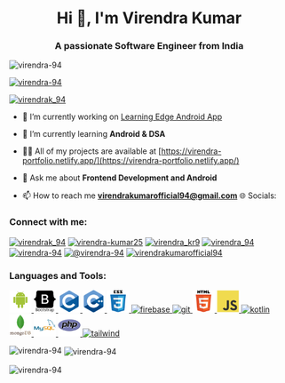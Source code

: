 <h1 align="center">Hi 👋, I'm Virendra Kumar</h1>
<h3 align="center">A passionate Software Engineer from India</h3>

<p align="left"> <img src="https://komarev.com/ghpvc/?username=virendra-94&label=Profile%20views&color=0e75b6&style=flat" alt="virendra-94" /> </p>

<p align="left"> <a href="https://github.com/ryo-ma/github-profile-trophy"><img src="https://github-profile-trophy.vercel.app/?username=virendra-94" alt="virendra-94" /></a> </p>

<p align="left"> <a href="https://twitter.com/virendrak_94" target="blank"><img src="https://img.shields.io/twitter/follow/virendrak_94?logo=twitter&style=for-the-badge" alt="virendrak_94" /></a> </p>

- 🔭 I’m currently working on [Learning Edge Android App](https://github.com/Virendra-94/Learning_Edge)

- 🌱 I’m currently learning **Android & DSA**

- 👨‍💻 All of my projects are available at [https://virendra-portfolio.netlify.app/](https://virendra-portfolio.netlify.app/)

- 💬 Ask me about **Frontend Development and Android**

- 📫 How to reach me **virendrakumarofficial94@gmail.com** 
🌐 Socials:

<h3 align="left">Connect with me:</h3>
<p align="left">
<a href="https://twitter.com/virendrak_94" target="blank"><img align="center" src="https://raw.githubusercontent.com/rahuldkjain/github-profile-readme-generator/master/src/images/icons/Social/twitter.svg" alt="virendrak_94" height="30" width="40" /></a>
<a href="https://linkedin.com/in/virendra-kumar25" target="blank"><img align="center" src="https://raw.githubusercontent.com/rahuldkjain/github-profile-readme-generator/master/src/images/icons/Social/linked-in-alt.svg" alt="virendra-kumar25" height="30" width="40" /></a>
<a href="https://instagram.com/virendra_kr9" target="blank"><img align="center" src="https://raw.githubusercontent.com/rahuldkjain/github-profile-readme-generator/master/src/images/icons/Social/instagram.svg" alt="virendra_kr9" height="30" width="40" /></a>
<a href="https://www.hackerrank.com/virendra_94" target="blank"><img align="center" src="https://raw.githubusercontent.com/rahuldkjain/github-profile-readme-generator/master/src/images/icons/Social/hackerrank.svg" alt="virendra_94" height="30" width="40" /></a>
<a href="https://www.leetcode.com/virendra-94" target="blank"><img align="center" src="https://raw.githubusercontent.com/rahuldkjain/github-profile-readme-generator/master/src/images/icons/Social/leet-code.svg" alt="virendra-94" height="30" width="40" /></a>
<a href="https://www.hackerearth.com/@virendra-94" target="blank"><img align="center" src="https://raw.githubusercontent.com/rahuldkjain/github-profile-readme-generator/master/src/images/icons/Social/hackerearth.svg" alt="@virendra-94" height="30" width="40" /></a>
<a href="https://auth.geeksforgeeks.org/user/virendrakumarofficial94" target="blank"><img align="center" src="https://raw.githubusercontent.com/rahuldkjain/github-profile-readme-generator/master/src/images/icons/Social/geeks-for-geeks.svg" alt="virendrakumarofficial94" height="30" width="40" /></a>
</p>

<h3 align="left">Languages and Tools:</h3>
<p align="left"> <a href="https://developer.android.com" target="_blank" rel="noreferrer"> <img src="https://raw.githubusercontent.com/devicons/devicon/master/icons/android/android-original-wordmark.svg" alt="android" width="40" height="40"/> </a> <a href="https://getbootstrap.com" target="_blank" rel="noreferrer"> <img src="https://raw.githubusercontent.com/devicons/devicon/master/icons/bootstrap/bootstrap-plain-wordmark.svg" alt="bootstrap" width="40" height="40"/> </a> <a href="https://www.cprogramming.com/" target="_blank" rel="noreferrer"> <img src="https://raw.githubusercontent.com/devicons/devicon/master/icons/c/c-original.svg" alt="c" width="40" height="40"/> </a> <a href="https://www.w3schools.com/cpp/" target="_blank" rel="noreferrer"> <img src="https://raw.githubusercontent.com/devicons/devicon/master/icons/cplusplus/cplusplus-original.svg" alt="cplusplus" width="40" height="40"/> </a> <a href="https://www.w3schools.com/css/" target="_blank" rel="noreferrer"> <img src="https://raw.githubusercontent.com/devicons/devicon/master/icons/css3/css3-original-wordmark.svg" alt="css3" width="40" height="40"/> </a> <a href="https://firebase.google.com/" target="_blank" rel="noreferrer"> <img src="https://www.vectorlogo.zone/logos/firebase/firebase-icon.svg" alt="firebase" width="40" height="40"/> </a> <a href="https://git-scm.com/" target="_blank" rel="noreferrer"> <img src="https://www.vectorlogo.zone/logos/git-scm/git-scm-icon.svg" alt="git" width="40" height="40"/> </a> <a href="https://www.w3.org/html/" target="_blank" rel="noreferrer"> <img src="https://raw.githubusercontent.com/devicons/devicon/master/icons/html5/html5-original-wordmark.svg" alt="html5" width="40" height="40"/> </a> <a href="https://developer.mozilla.org/en-US/docs/Web/JavaScript" target="_blank" rel="noreferrer"> <img src="https://raw.githubusercontent.com/devicons/devicon/master/icons/javascript/javascript-original.svg" alt="javascript" width="40" height="40"/> </a> <a href="https://kotlinlang.org" target="_blank" rel="noreferrer"> <img src="https://www.vectorlogo.zone/logos/kotlinlang/kotlinlang-icon.svg" alt="kotlin" width="40" height="40"/> </a> <a href="https://www.mongodb.com/" target="_blank" rel="noreferrer"> <img src="https://raw.githubusercontent.com/devicons/devicon/master/icons/mongodb/mongodb-original-wordmark.svg" alt="mongodb" width="40" height="40"/> </a> <a href="https://www.mysql.com/" target="_blank" rel="noreferrer"> <img src="https://raw.githubusercontent.com/devicons/devicon/master/icons/mysql/mysql-original-wordmark.svg" alt="mysql" width="40" height="40"/> </a> <a href="https://www.php.net" target="_blank" rel="noreferrer"> <img src="https://raw.githubusercontent.com/devicons/devicon/master/icons/php/php-original.svg" alt="php" width="40" height="40"/> </a> <a href="https://tailwindcss.com/" target="_blank" rel="noreferrer"> <img src="https://www.vectorlogo.zone/logos/tailwindcss/tailwindcss-icon.svg" alt="tailwind" width="40" height="40"/> </a> </p>

<p><img align="left" src="https://github-readme-stats.vercel.app/api/top-langs?username=virendra-94&show_icons=true&locale=en&layout=compact" alt="virendra-94" /></p>

<p>&nbsp;<img align="center" src="https://github-readme-stats.vercel.app/api?username=virendra-94&show_icons=true&locale=en" alt="virendra-94" /></p>

<p><img align="center" src="https://github-readme-streak-stats.herokuapp.com/?user=virendra-94&" alt="virendra-94" /></p>
